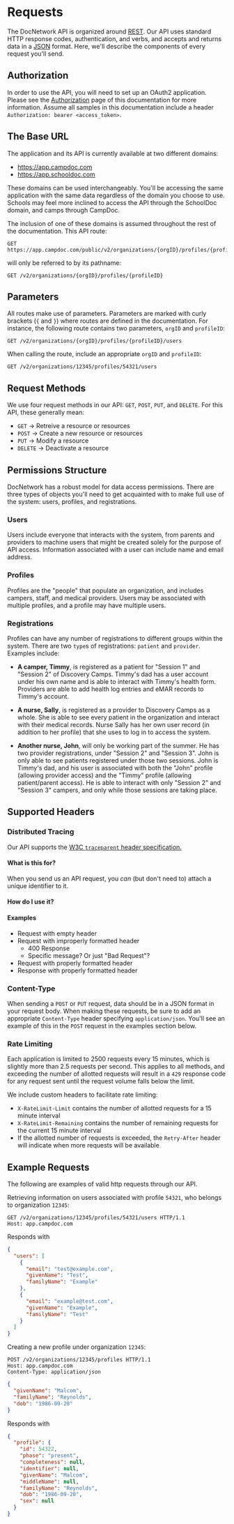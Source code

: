 # Requests

The DocNetwork API is organized around [REST](https://en.wikipedia.org/wiki/Representational_state_transfer). Our API uses standard HTTP response codes, authentication, and verbs, and accepts and returns data in a [JSON](https://en.wikipedia.org/wiki/JSON) format. Here, we'll describe the components of every request you'll send.

## Authorization

In order to use the API, you will need to set up an OAuth2 application. Please see the [Authorization](./oauth.md) page of this documentation for more information. Assume all samples in this documentation include a header `Authorization: bearer <access_token>`.

## The Base URL

The application and its API is currently available at two different domains:

- https://app.campdoc.com
- https://app.schooldoc.com

These domains can be used interchangeably.  You'll be accessing the same application with the same data regardless of the domain you choose to use.  Schools may feel more inclined to access the API through the SchoolDoc domain, and camps through CampDoc.

The inclusion of one of these domains is assumed throughout the rest of the documentation.  This API route:

```
GET https://app.campdoc.com/public/v2/organizations/{orgID}/profiles/{profileID}
```

will only be referred to by its pathname:

```
GET /v2/organizations/{orgID}/profiles/{profileID}
```

## Parameters

All routes make use of parameters. Parameters are marked with curly brackets (`{` and `}`) where routes are defined in the documentation.  For instance, the following route contains two parameters, `orgID` and `profileID`:

```
GET /v2/organizations/{orgID}/profiles/{profileID}/users
```

When calling the route, include an appropriate `orgID` and `profileID`:

```
GET /v2/organizations/12345/profiles/54321/users
```

## Request Methods

We use four request methods in our API: `GET`, `POST`, `PUT`, and `DELETE`.  For this API, these generally mean:

- `GET` &rarr; Retreive a resource or resources
- `POST` &rarr; Create a new resource or resources
- `PUT` &rarr; Modify a resource
- `DELETE` &rarr; Deactivate a resource

## Permissions Structure

DocNetwork has a robust model for data access permissions.  There are three types of objects you'll need to get acquainted with to make full use of the system: users, profiles, and registrations.

### Users

Users include everyone that interacts with the system, from parents and providers to machine users that might be created solely for the purpose of API access.  Information associated with a user can include name and email address.

### Profiles

Profiles are the "people" that populate an organization, and includes campers, staff, and medical providers. Users may be associated with multiple profiles, and a profile may have multiple users.

### Registrations

Profiles can have any number of registrations to different groups within the system. There are two `type`s of registrations: `patient` and `provider`.  Examples include:

- **A camper, Timmy**, is registered as a patient for "Session 1" and "Session 2" of Discovery Camps. Timmy's dad has a user account under his own name and is able to interact with Timmy's health form. Providers are able to add health log entries and eMAR records to Timmy's account.

- **A nurse, Sally**, is registered as a provider to Discovery Camps as a whole.  She is able to see every patient in the organization and interact with their medical records.  Nurse Sally has her own user record (in addition to her profile) that she uses to log in to access the system.

- **Another nurse, John**, will only be working part of the summer.  He has two provider registrations, under "Session 2" and "Session 3".  John is only able to see patients registered under those two sessions.  John is Timmy's dad, and his user is associated with both the "John" profile (allowing provider access) and the "Timmy" profile (allowing patient/parent access).  He is able to interact with only "Session 2" and "Session 3" campers, and only while those sessions are taking place.

## Supported Headers
### Distributed Tracing
Our API supports the [W3C `traceparent` header specification.](https://www.w3.org/TR/trace-context/#traceparent-header)
#### What is this for?
When you send us an API request, you _can_ (but don't need to) attach a unique identifier to it.
#### How do I use it?

#### Examples
- Request with empty header
- Request with improperly formatted header
  - 400 Response
  - Specific message? Or just "Bad Request"?
- Request with properly formatted header
- Response with properly formatted header
### Content-Type

When sending a `POST` or `PUT` request, data should be in a JSON format in your request body.  When making these requests, be sure to add an appropriate `Content-Type` header specifying `application/json`.  You'll see an example of this in the `POST` request in the examples section below.

### Rate Limiting

Each application is limited to 2500 requests every 15 minutes, which is slightly more than 2.5 requests per second. This applies to all methods, and exceeding the number of allotted requests will result in a `429` response code for any request sent until the request volume falls below the limit.

We include custom headers to facilitate rate limiting:
- `X-RateLimit-Limit` contains the number of allotted requests for a 15 minute interval
- `X-RateLimit-Remaining` contains the number of remaining requests for the current 15 minute interval
- If the allotted number of requests is exceeded, the `Retry-After` header will indicate when more requests will be available

## Example Requests

The following are examples of valid http requests through our API.

Retrieving information on users associated with profile `54321`, who belongs to organization `12345`:

```
GET /v2/organizations/12345/profiles/54321/users HTTP/1.1
Host: app.campdoc.com
```

Responds with
```json
{
  "users": [
    {
      "email": "test@example.com",
      "givenName": "Test",
      "familyName": "Example"
    },
    {
      "email": "example@test.com",
      "givenName": "Example",
      "familyName": "Test"
    }
  ]
}
```

Creating a new profile under organization `12345`:

```
POST /v2/organizations/12345/profiles HTTP/1.1
Host: app.campdoc.com
Content-Type: application/json
```

```json
{
  "givenName": "Malcom",
  "familyName": "Reynolds",
  "dob": "1986-09-20"
}
```
Responds with
```json
{
  "profile": {
    "id": 54322,
    "phase": "present",
    "completeness": null,
    "identifier": null,
    "givenName": "Malcom",
    "middleName": null,
    "familyName": "Reynolds",
    "dob": "1986-09-20",
    "sex": null
  }
}
```
